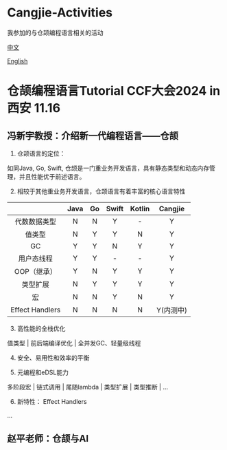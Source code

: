 # Cangjie-Activities
我参加的与仓颉编程语言相关的活动

[中文](README.zh.md)

[English](README.md)

# 仓颉编程语言Tutorial CCF大会2024 in 西安 11.16

## 冯新宇教授：介绍新一代编程语言——仓颉

1. 仓颉语言的定位：

如同Java, Go, Swift, 仓颉是一门重业务开发语言，具有静态类型和动态内存管理，并且性能优于前述语言。

2. 相较于其他重业务开发语言，仓颉语言有着丰富的核心语言特性

| | Java | Go | Swift | Kotlin | Cangjie |
| :--: | :--: | :--: | :--: | :--: | :--: |
| 代数数据类型 | N | N | Y | - | Y |
| 值类型 | N | Y | Y | N | Y |
| GC | Y | Y | N | Y | Y |
| 用户态线程 | Y | Y | - | - | Y |
| OOP（继承） | Y | N | Y | Y | Y |
| 类型扩展 | N | Y | Y | Y | Y |
| 宏 | N | N | Y | N | Y |
| Effect Handlers | N | N | N | N | Y(内测中) |

3. 高性能的全栈优化

值类型 | 前后端编译优化 | 全并发GC、轻量级线程

4. 安全、易用性和效率的平衡

5. 元编程和eDSL能力

多阶段宏 | 链式调用 | 尾随lambda | 类型扩展 | 类型推断 | ...

6. 新特性： Effect Handlers

...

## 赵平老师：仓颉与AI
